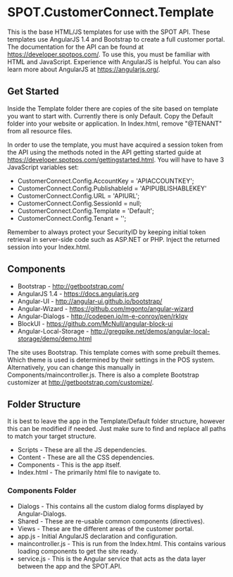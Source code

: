 # SPOT.CustomerConnect.Template

This is the base HTML/JS templates for use with the SPOT API. These templates use AngularJS 1.4 and Bootstrap to create a full customer portal. The documentation for the API can be found at https://developer.spotpos.com/. To use this, you must be familiar with HTML and JavaScript. Experience with AngularJS is helpful. You can also learn more about AngularJS at https://angularjs.org/.

## Get Started ##
Inside the Template folder there are copies of the site based on template you want to start with. Currently there is only Default. Copy the Default folder into your website or application. In Index.html, remove "@TENANT" from all resource files.

In order to use the template, you must have acquired a session token from the API using the methods noted in the API getting started guide at https://developer.spotpos.com/gettingstarted.html. You will have to have 3 JavaScript variables set:

* CustomerConnect.Config.AccountKey = 'APIACCOUNTKEY';
* CustomerConnect.Config.PublishableId = 'APIPUBLISHABLEKEY'
* CustomerConnect.Config.URL = 'APIURL';
* CustomerConnect.Config.SessionId = null;
* CustomerConnect.Config.Template = 'Default';
* CustomerConnect.Config.Tenant = '';

Remember to always protect your SecurityID by keeping initial token retrieval in server-side code such as ASP.NET or PHP. Inject the returned session into your Index.html.

## Components ##
* Bootstrap - http://getbootstrap.com/
* AngularJS 1.4 - https://docs.angularjs.org
* Angular-UI - http://angular-ui.github.io/bootstrap/
* Angular-Wizard - https://github.com/mgonto/angular-wizard
* Angular-Dialogs - http://codepen.io/m-e-conroy/pen/rkIqv
* BlockUI - https://github.com/McNull/angular-block-ui
* Angular-Local-Storage - http://gregpike.net/demos/angular-local-storage/demo/demo.html

The site uses Bootstrap. This template comes with some prebuilt themes. Which theme is used is determined by their settings in the POS system. Alternatively, you can change this manually in Components/maincontroller.js. There is also a complete Bootstrap customizer at http://getbootstrap.com/customize/. 

## Folder Structure ##
It is best to leave the app in the Template/Default folder structure, however this can be modified if needed. Just make sure to find and replace all paths to match your target structure.

* Scripts - These are all the JS dependencies.
* Content - These are all the CSS dependencies.
* Components - This is the app itself.
* Index.html - The primarily html file to navigate to.

### Components Folder ###
* Dialogs - This contains all the custom dialog forms displayed by Angular-Dialogs.
* Shared - These are re-usable common components (directives).
* Views - These are the different areas of the customer portal.
* app.js - Initial AngularJS declaration and configuration.
* maincontroller.js - This is run from the Index.html. This contains various loading components to get the site ready.
* service.js - This is the Angular service that acts as the data layer between the app and the SPOT.API.
